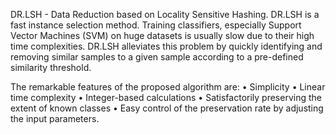 DR.LSH - Data Reduction based on Locality Sensitive Hashing. DR.LSH is a fast instance selection method. Training classifiers, especially Support Vector Machines (SVM) on huge datasets is usually slow due to their high time complexities. 
DR.LSH alleviates this problem by quickly identifying and removing similar samples to a given sample according to a pre-defined similarity threshold.

The remarkable features of the proposed algorithm are:
• Simplicity
• Linear time complexity
• Integer-based calculations
• Satisfactorily preserving the extent of known classes
• Easy control of the preservation rate by adjusting the input parameters.
